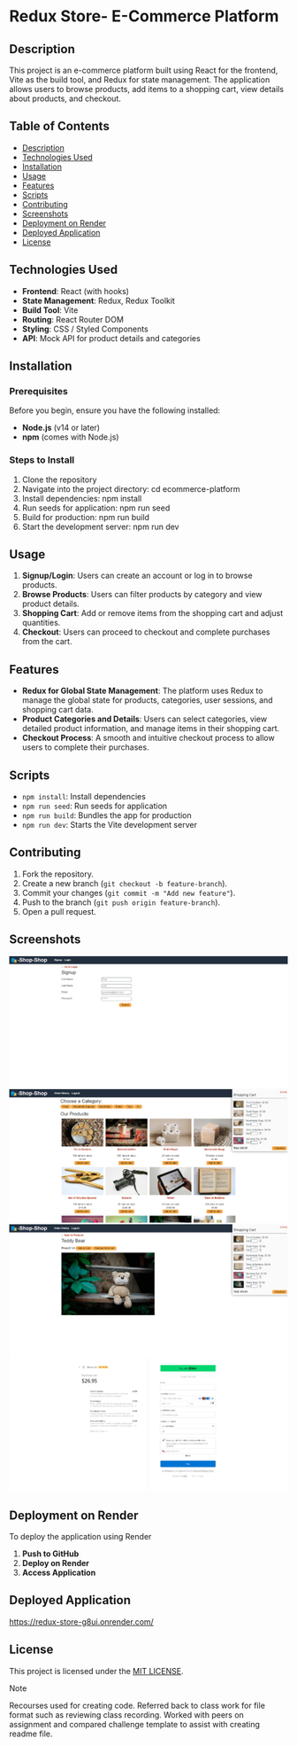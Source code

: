 # Redux Store- E-Commerce Platform

## Description

This project is an e-commerce platform built using React for the frontend, Vite as the build tool, and Redux for state management. The application allows users to browse products, add items to a shopping cart, view details about products, and checkout.

## Table of Contents

- [Description](#description)
- [Technologies Used](#technologies-used)
- [Installation](#installation)
- [Usage](#usage)
- [Features](#features)
- [Scripts](#scripts)
- [Contributing](#contributing)
- [Screenshots](#screenshots)
- [Deployment on Render](#deployment-on-render)
- [Deployed Application](#deployed-application)
- [License](#license)

## Technologies Used

- **Frontend**: React (with hooks)
- **State Management**: Redux, Redux Toolkit
- **Build Tool**: Vite
- **Routing**: React Router DOM
- **Styling**: CSS / Styled Components
- **API**: Mock API for product details and categories

## Installation

### Prerequisites
Before you begin, ensure you have the following installed:
- **Node.js** (v14 or later)
- **npm** (comes with Node.js)

### Steps to Install

1. Clone the repository
2. Navigate into the project directory: cd ecommerce-platform
3. Install dependencies: npm install
4. Run seeds for application: npm run seed
5. Build for production: npm run build
6. Start the development server: npm run dev

## Usage

1. **Signup/Login**: Users can create an account or log in to browse products.
2. **Browse Products**: Users can filter products by category and view product details.
3. **Shopping Cart**: Add or remove items from the shopping cart and adjust quantities.
4. **Checkout**: Users can proceed to checkout and complete purchases from the cart.

## Features

- **Redux for Global State Management**: The platform uses Redux to manage the global state for products, categories, user sessions, and shopping cart data.
- **Product Categories and Details**: Users can select categories, view detailed product information, and manage items in their shopping cart.
- **Checkout Process**: A smooth and intuitive checkout process to allow users to complete their purchases.

## Scripts
- `npm install`: Install dependencies 
- `npm run seed`: Run seeds for application
- `npm run build`: Bundles the app for production
- `npm run dev`: Starts the Vite development server

## Contributing

1. Fork the repository.
2. Create a new branch (`git checkout -b feature-branch`).
3. Commit your changes (`git commit -m "Add new feature"`).
4. Push to the branch (`git push origin feature-branch`).
5. Open a pull request.

## Screenshots
![Redux-Store/images/Redux Store1.png](<images/Redux Store1.png>)
![Redux-Store/images/Redux Store2.png](<images/Redux Store2.png>)
![Redux-Store/images/Redux Store3.png](<images/Redux Store3.png>)
![Redux-Store/images/Redux Store4.png](<images/Redux Store4.png>)

## Deployment on Render

To deploy the application using Render

1. **Push to GitHub**
2. **Deploy on Render**
3. **Access Application**

## Deployed Application

https://redux-store-g8ui.onrender.com/ 

## License

This project is licensed under the [MIT LICENSE](LICENSE).

> [!NOTE]  
> Recourses used for creating code. Referred back to class work for file format such as reviewing class recording. Worked with peers on assignment and compared challenge template to assist with creating readme file.

